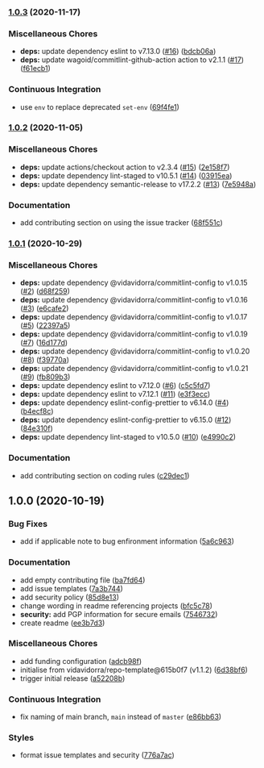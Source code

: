### [1.0.3](https://github.com/vidavidorra/.github/compare/v1.0.2...v1.0.3) (2020-11-17)


### Miscellaneous Chores

* **deps:** update dependency eslint to v7.13.0 ([#16](https://github.com/vidavidorra/.github/issues/16)) ([bdcb06a](https://github.com/vidavidorra/.github/commit/bdcb06aa57f9027e9bcef2e15ee9cc49d6ce76f4))
* **deps:** update wagoid/commitlint-github-action action to v2.1.1 ([#17](https://github.com/vidavidorra/.github/issues/17)) ([f61ecb1](https://github.com/vidavidorra/.github/commit/f61ecb1cd2d406f8676295b60ee5cf4c66f17dc8))


### Continuous Integration

* use `env` to replace deprecated `set-env` ([69f4fe1](https://github.com/vidavidorra/.github/commit/69f4fe1bfd6e18810fcb6344455513544d31e6be))

### [1.0.2](https://github.com/vidavidorra/.github/compare/v1.0.1...v1.0.2) (2020-11-05)


### Miscellaneous Chores

* **deps:** update actions/checkout action to v2.3.4 ([#15](https://github.com/vidavidorra/.github/issues/15)) ([2e158f7](https://github.com/vidavidorra/.github/commit/2e158f739ff9142c8af72ca291618332efc9dadc))
* **deps:** update dependency lint-staged to v10.5.1 ([#14](https://github.com/vidavidorra/.github/issues/14)) ([03915ea](https://github.com/vidavidorra/.github/commit/03915ea519c2f51a22471f6ea82366ffa21a8904))
* **deps:** update dependency semantic-release to v17.2.2 ([#13](https://github.com/vidavidorra/.github/issues/13)) ([7e5948a](https://github.com/vidavidorra/.github/commit/7e5948a1602f9010fc5d800224285fda24582824))


### Documentation

* add contributing section on using the issue tracker ([68f551c](https://github.com/vidavidorra/.github/commit/68f551c6eb8a296097682feb51ddf70553465c2c))

### [1.0.1](https://github.com/vidavidorra/.github/compare/v1.0.0...v1.0.1) (2020-10-29)


### Miscellaneous Chores

* **deps:** update dependency @vidavidorra/commitlint-config to v1.0.15 ([#2](https://github.com/vidavidorra/.github/issues/2)) ([d68f259](https://github.com/vidavidorra/.github/commit/d68f2593c0cb52665ff4a9bb0f35208eb7fd5561))
* **deps:** update dependency @vidavidorra/commitlint-config to v1.0.16 ([#3](https://github.com/vidavidorra/.github/issues/3)) ([e6cafe2](https://github.com/vidavidorra/.github/commit/e6cafe2171ede5d3751301901b4d43f01ff5d93b))
* **deps:** update dependency @vidavidorra/commitlint-config to v1.0.17 ([#5](https://github.com/vidavidorra/.github/issues/5)) ([22397a5](https://github.com/vidavidorra/.github/commit/22397a539019dce23c6bd201b450f0f6063043f4))
* **deps:** update dependency @vidavidorra/commitlint-config to v1.0.19 ([#7](https://github.com/vidavidorra/.github/issues/7)) ([16d177d](https://github.com/vidavidorra/.github/commit/16d177d0f8c40a4e5a73c296a14116ce7739745d))
* **deps:** update dependency @vidavidorra/commitlint-config to v1.0.20 ([#8](https://github.com/vidavidorra/.github/issues/8)) ([f39770a](https://github.com/vidavidorra/.github/commit/f39770a0a8cc6c02411124f3ab5f9a85615b0032))
* **deps:** update dependency @vidavidorra/commitlint-config to v1.0.21 ([#9](https://github.com/vidavidorra/.github/issues/9)) ([fb809b3](https://github.com/vidavidorra/.github/commit/fb809b396cd922883350c826af345353d7bcfc82))
* **deps:** update dependency eslint to v7.12.0 ([#6](https://github.com/vidavidorra/.github/issues/6)) ([c5c5fd7](https://github.com/vidavidorra/.github/commit/c5c5fd70ba65daa998cee7340749b8fb4de72f3c))
* **deps:** update dependency eslint to v7.12.1 ([#11](https://github.com/vidavidorra/.github/issues/11)) ([e3f3ecc](https://github.com/vidavidorra/.github/commit/e3f3ecc7f0eb60a9e32773d9264276ebe80c2b7d))
* **deps:** update dependency eslint-config-prettier to v6.14.0 ([#4](https://github.com/vidavidorra/.github/issues/4)) ([b4ecf8c](https://github.com/vidavidorra/.github/commit/b4ecf8c49930661f609670e2939c5c0e06f7cd68))
* **deps:** update dependency eslint-config-prettier to v6.15.0 ([#12](https://github.com/vidavidorra/.github/issues/12)) ([84e310f](https://github.com/vidavidorra/.github/commit/84e310fffa353795989510ea3386e519a40cd1a3))
* **deps:** update dependency lint-staged to v10.5.0 ([#10](https://github.com/vidavidorra/.github/issues/10)) ([e4990c2](https://github.com/vidavidorra/.github/commit/e4990c274c8683238b3713f23ad1406641119558))


### Documentation

* add contributing section on coding rules ([c29dec1](https://github.com/vidavidorra/.github/commit/c29dec16b7f89b1e2724c49babeecea4f635efc2))

## 1.0.0 (2020-10-19)


### Bug Fixes

* add if applicable note to bug enfironment information ([5a6c963](https://github.com/vidavidorra/.github/commit/5a6c963d548c62ff161efb82dfc7fa6636e540fd))


### Documentation

* add empty contributing file ([ba7fd64](https://github.com/vidavidorra/.github/commit/ba7fd648e2a66d5288f4d0b0cecbdadb81d8c6bd))
* add issue templates ([7a3b744](https://github.com/vidavidorra/.github/commit/7a3b7441f4b7ce0d5f7edfddc304a0613a520e17))
* add security policy ([85d8e13](https://github.com/vidavidorra/.github/commit/85d8e13187d7a088ed51a6a564ba226039d5c818))
* change wording in readme referencing projects ([bfc5c78](https://github.com/vidavidorra/.github/commit/bfc5c786622f2da897fd140769d577042686c674))
* **security:** add PGP information for secure emails ([7546732](https://github.com/vidavidorra/.github/commit/75467328da2c5fa50648ff4000ee18754290b6c8))
* create readme ([ee3b7d3](https://github.com/vidavidorra/.github/commit/ee3b7d36472dece85749ae305ecb1fa59ad0b691))


### Miscellaneous Chores

* add funding configuration ([adcb98f](https://github.com/vidavidorra/.github/commit/adcb98f134a2c78999ee7f2449d0233ac295a7f4))
* initialise from vidavidorra/repo-template@615b0f7 (v1.1.2) ([6d38bf6](https://github.com/vidavidorra/.github/commit/6d38bf6f812f596c66d675223becfc2aa9681ea3))
* trigger initial release ([a52208b](https://github.com/vidavidorra/.github/commit/a52208b6d3c0f29ceca08304327e539c824890e1))


### Continuous Integration

* fix naming of main branch, `main` instead of `master` ([e86bb63](https://github.com/vidavidorra/.github/commit/e86bb630686f70e6159aa1e9b46392baa4f7d293))


### Styles

* format issue templates and security ([776a7ac](https://github.com/vidavidorra/.github/commit/776a7acb795f8a85841b85a91a4b7e2d36dc4240))
